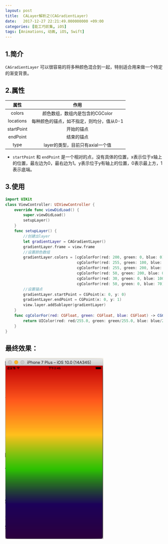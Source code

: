 ```yaml
---
layout: post
title:  CALayer解析之(CAGradientLayer)
date:   2017-12-27 22:21:49.000000000 +09:00
categories: [能工巧匠集, iOS]
tags: [Animations, 动画, iOS, Swift]
---
```


## 1.简介

`CAGradientLayer` 可以很容易的将多种颜色混合到一起，特别适合用来做一个特定的渐变背景。

## 2.属性

| 属性  |	作用 | 
| :------------: | :------------: |
| colors		|	颜色数组，数组内是包含的CGColor |
| locations	|	每种颜色的锚点，如不指定，则均分，值从0-1 |
| startPoint	|	开始的锚点 |
| endPoint	|	结束的锚点 |
| type		|	layer的类型，目前只有axial一个值 |


- `startPoint` 和 `endPoint` 是一个相对的点，没有具体的位置，x表示位于x轴上的位置，最左边为0，最右边为1。y表示位于y有轴上的位置，0表示最上方，1表示底端。

## 3.使用

```swift
import UIKit
class ViewController: UIViewController {
    override func viewDidLoad() {
        super.viewDidLoad()
        setupLayer()
    }
    func setupLayer() {
        //创建出layer
        let gradientLayer = CAGradientLayer()
        gradientLayer.frame = view.frame
        //设置颜色数组
        gradientLayer.colors = [cgColorFor(red: 200, green: 0, blue: 0),
                                cgColorFor(red: 255, green: 100, blue: 30),
                                cgColorFor(red: 255, green: 200, blue: 30),
                                cgColorFor(red: 50, green: 200, blue: 0),
                                cgColorFor(red: 30, green: 0, blue: 100),
                                cgColorFor(red: 50, green: 0, blue: 70)]
        //设置锚点
        gradientLayer.startPoint = CGPoint(x: 0, y: 0)
        gradientLayer.endPoint = CGPoint(x: 0, y: 1)
        view.layer.addSublayer(gradientLayer)
    }
    func cgColorFor(red: CGFloat, green: CGFloat, blue: CGFloat) -> CGColor {
        return UIColor(red: red/255.0, green: green/255.0, blue: blue/255.0, alpha: 1).cgColor
    }
}
```


## 最终效果：

![](/assets/images/2017/CAGradientLayer-01.png)
